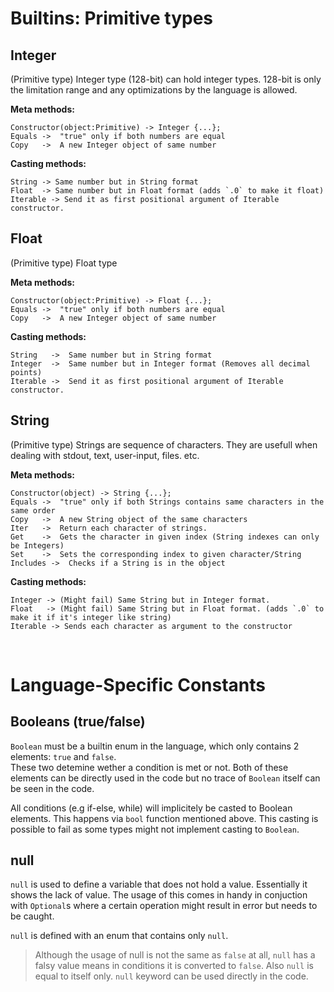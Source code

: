 # Builtins: Primitive types


## Integer

(Primitive type) Integer type (128-bit) can hold integer types. 128-bit is only the limitation range and any optimizations by the language is allowed.

**Meta methods:**

    Constructor(object:Primitive) -> Integer {...};
    Equals ->  "true" only if both numbers are equal
    Copy   ->  A new Integer object of same number

**Casting methods:**

    String -> Same number but in String format
    Float  -> Same number but in Float format (adds `.0` to make it float)
    Iterable -> Send it as first positional argument of Iterable constructor.



## Float

(Primitive type) Float type

**Meta methods:**

    Constructor(object:Primitive) -> Float {...};
    Equals ->  "true" only if both numbers are equal
    Copy   ->  A new Integer object of same number

**Casting methods:**

    String   ->  Same number but in String format
    Integer  ->  Same number but in Integer format (Removes all decimal points)
    Iterable ->  Send it as first positional argument of Iterable constructor.



## String

(Primitive type) Strings are sequence of characters. They are usefull when dealing with stdout, text, user-input, files. etc.

**Meta methods:**

    Constructor(object) -> String {...};
    Equals ->  "true" only if both Strings contains same characters in the same order
    Copy   ->  A new String object of the same characters
    Iter   ->  Return each character of strings.
    Get    ->  Gets the character in given index (String indexes can only be Integers)
    Set    ->  Sets the corresponding index to given character/String
    Includes ->  Checks if a String is in the object

**Casting methods:**

    Integer -> (Might fail) Same String but in Integer format.
    Float   -> (Might fail) Same String but in Float format. (adds `.0` to make it if it's integer like string)
    Iterable -> Sends each character as argument to the constructor

<br>




# Language-Specific Constants



## Booleans (true/false)

`Boolean` must be a builtin enum in the language, which only contains 2 elements: `true` and `false`.\
These two detemine wether a condition is met or not.
Both of these elements can be directly used in the code but no trace of `Boolean` itself can be seen in the code.

All conditions (e.g if-else, while) will implicitely be casted to Boolean elements. This happens via `bool` function mentioned above.
This casting is possible to fail as some types might not implement casting to `Boolean`.



## null

`null` is used to define a variable that does not hold a value. Essentially it shows the lack of value. The usage of this comes in handy in conjuction with `Optional`s where a certain operation might result in error but needs to be caught.

`null` is defined with an enum that contains only `null`.

> Although the usage of null is not the same as `false` at all, `null` has a falsy value means in conditions it is converted to `false`. Also `null` is equal to itself only. `null` keyword can be used directly in the code.
